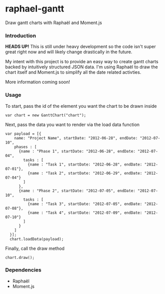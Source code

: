 raphael-gantt
=============

Draw gantt charts with Raphaël and Moment.js

### Introduction
**HEADS UP!** This is still under heavy development so the code isn't super great right now and will likely change drastically in the future.

My intent with this project is to provide an easy way to create gantt charts backed by intuitively structured JSON data.
I'm using Raphaël to draw the chart itself and Moment.js to simplify all the date related activties.

More information coming soon!

### Usage
To start, pass the id of the element you want the chart to be drawn inside

    var chart = new GanttChart("chart");
    
Next, pass the data you want to render via the load data function

    var payload = [{
        name: "Project Name", startDate: "2012-06-28", endDate: "2012-07-10",
        phases : [
          {name : "Phase 1", startDate: "2012-06-28", endDate: "2012-07-04", 
            tasks : [
              {name : "Task 1", startDate: "2012-06-28", endDate: "2012-07-01"},
              {name : "Task 2", startDate: "2012-06-29", endDate: "2012-07-04"}
            ]
          },
          {name : "Phase 2", startDate: "2012-07-05", endDate: "2012-07-10",
            tasks : [
              {name : "Task 3", startDate: "2012-07-05", endDate: "2012-07-08"},
              {name : "Task 4", startDate: "2012-07-09", endDate: "2012-07-10"}
            ]
          }
        ]
      }];
      chart.loadData(payload);
      
Finally, call the draw method

    chart.draw();

### Dependencies
* Raphaël
* Moment.js